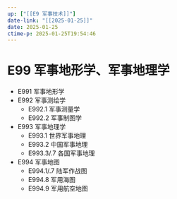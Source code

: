 ```yaml
---
up: ["[[E9 军事技术]]"]
date-link: "[[2025-01-25]]"
date: 2025-01-25
ctime-p: 2025-01-25T19:54:46
---
```


# E99 军事地形学、军事地理学

- E991 军事地形学
- E992 军事测绘学
	- E992.1 军事测量学
	- E992.2 军事制图学
- E993 军事地理学
	- E993.1 世界军事地理
	- E993.2 中国军事地理
	- E993.3/.7 各国军事地理
- E994 军事地图
	- E994.1/.7 陆军作战图
	- E994.8 军用海图
	- E994.9 军用航空地图
